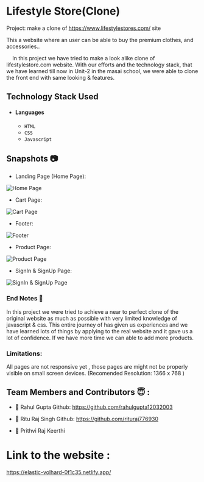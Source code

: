 # Lifestyle Store(Clone)
Project: make a clone of https://www.lifestylestores.com/ site

This a website where an user can be able to buy the premium clothes, and accessories..

&nbsp;&nbsp;&nbsp;&#160;In this project we have tried to make a look alike clone of lifestylestore.com website. With our efforts and the technology stack, that we have learned till now in Unit-2 in the masai school, we were able to clone the front end with same looking & features.



## Technology Stack Used

- #### Languages
  - `HTML`
  - `CSS`
  - `Javascript`


## Snapshots 📷
- Landing Page (Home Page):
  
![Home Page](https://miro.medium.com/max/1400/1*ZZq26J5euhd88tl8kRSZ1g.png)

- Cart Page:
  
![Cart Page](https://miro.medium.com/max/1400/1*pvC_57eqF4lMetDV07PebQ.png)

- Footer:
  
![Footer](https://miro.medium.com/max/1400/1*qpmGxBMkeGJugcIunvsE6g.png)

- Product Page:
  
![Product Page](https://miro.medium.com/max/1400/1*aaKFnv7KdCT9h9k3LDOhBg.png)

- SignIn & SignUp Page:
  
![SignIn & SignUp Page](https://miro.medium.com/max/2000/1*YaV79-CExRLdoYACiKJRJg.png)

### End Notes 📑
In this project we were tried to achieve a near to perfect clone of the original website as much as possible with very limited knowledge of javascript & css. This entire journey of has given us experiences and we have learned lots of things by applying to the real website and it gave us a lot of confidence. If we have more time we can able to add more products.

### Limitations:
All pages are not responsive yet , those pages are might not be properly visible on small screen devices.
(Recomended Resolution: 1366 x 768 )

## Team Members and Contributors 😇 :

- 👤 Rahul Gupta
  Github: https://github.com/rahulgupta12032003

- 👤 Ritu Raj Singh
  Github: https://github.com/rituraj776930
  
- 👤 Prithvi Raj Keerthi
  


# Link to the website : 
https://elastic-volhard-0f1c35.netlify.app/

